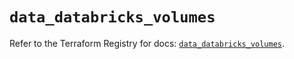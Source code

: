 # `data_databricks_volumes`

Refer to the Terraform Registry for docs: [`data_databricks_volumes`](https://registry.terraform.io/providers/databricks/databricks/1.83.0/docs/data-sources/volumes).
